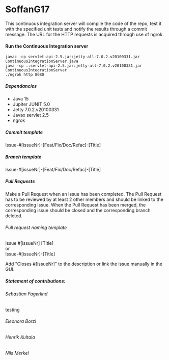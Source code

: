# SoffanG17
This continuous integration server will compile the code of the repo, 
test it with the specified unit tests and notify the results through
a commit message. The URL for the HTTP requests is acquired through use of ngrok.

#### Run the Continuous Integration server
```
javac -cp servlet-api-2.5.jar:jetty-all-7.0.2.v20100331.jar ContinuousIntegrationServer.java
java -cp .:servlet-api-2.5.jar:jetty-all-7.0.2.v20100331.jar ContinuousIntegrationServer
./ngrok http 8080
```

##### Dependancies
- Java 15
- Jupiter JUNIT 5.0
- Jetty 7.0.2.v20100331
- Javax servlet 2.5
- ngrok

##### Commit template
Issue-#[issueNr]-[Feat/Fix/Doc/Refac]-[Title]

##### Branch template
Issue-#[issueNr]-[Feat/Fix/Doc/Refac]-[Title]

##### Pull Requests
Make a Pull Request when an Issue has been completed. The Pull Request has to be reviewed by at least 2 other members and should be linked to the corresponding Issue. When the Pull Request has been merged, the corresponding issue should be closed and the corresponding branch deleted.

###### Pull request naming template
Issue #[issueNr] [Title]  
or  
Issue-#[issueNr]-[Title]

Add "Closes #[issueNr]" to the description or link the issue manually in the GUI.

##### Statement of contributions:

###### Sebastian Fagerlind
testing

###### Eleonora Borzi


###### Henrik Kultala


###### Nils Merkel

